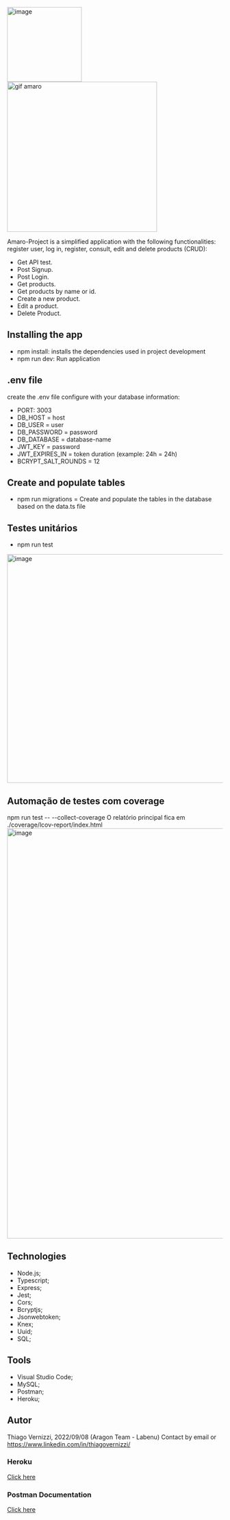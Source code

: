 <img width="174" alt="image" src="https://user-images.githubusercontent.com/95821657/189329591-685b32e3-398a-44de-874b-85a0985e9791.png">
<img width="350" alt="gif amaro" src="https://user-images.githubusercontent.com/95821657/189331589-fc513cfe-4051-4262-9140-4d0dcd9e6c15.gif">


Amaro-Project is a simplified application with the following functionalities: register user, log in, register, consult, edit and delete products (CRUD):

- Get API test.
- Post Signup.
- Post Login.
- Get products.
- Get products by name or id.
- Create a new product.
- Edit a product.
- Delete Product.

## Installing the app
- npm install: installs the dependencies used in project development
- npm run dev: Run application

## .env file
create the .env file
configure with your database information:
- PORT: 3003 
- DB_HOST = host 
- DB_USER = user 
- DB_PASSWORD = password
- DB_DATABASE = database-name
- JWT_KEY = password 
- JWT_EXPIRES_IN = token duration (example: 24h = 24h) 
- BCRYPT_SALT_ROUNDS = 12

## Create and populate tables
- npm run migrations = Create and populate the tables in the database based on the data.ts file

## Testes unitários
- npm run test
<img width="533" alt="image" src="https://user-images.githubusercontent.com/95821657/189227791-73750646-2ac7-44ed-89d5-383ec1ad21f7.png">

## Automação de testes com coverage
npm run test -- --collect-coverage
O relatório principal fica em ./coverage/lcov-report/index.html
<img width="956" alt="image" src="https://user-images.githubusercontent.com/95821657/189227439-560124c6-2c11-431c-b2b2-12f113b7faab.png">

## Technologies
- Node.js;
- Typescript;
- Express;
- Jest;
- Cors;
- Bcryptjs;
- Jsonwebtoken;
- Knex;
- Uuid;
- SQL;

## Tools
- Visual Studio Code;
- MySQL;
- Postman;
- Heroku;

## Autor
Thiago Vernizzi, 2022/09/08 (Aragon Team - Labenu)
Contact by email or https://www.linkedin.com/in/thiagovernizzi/

### Heroku
[Click here](https://projeto-amaro-app.herokuapp.com/ping)

### Postman Documentation
[Click here]()
